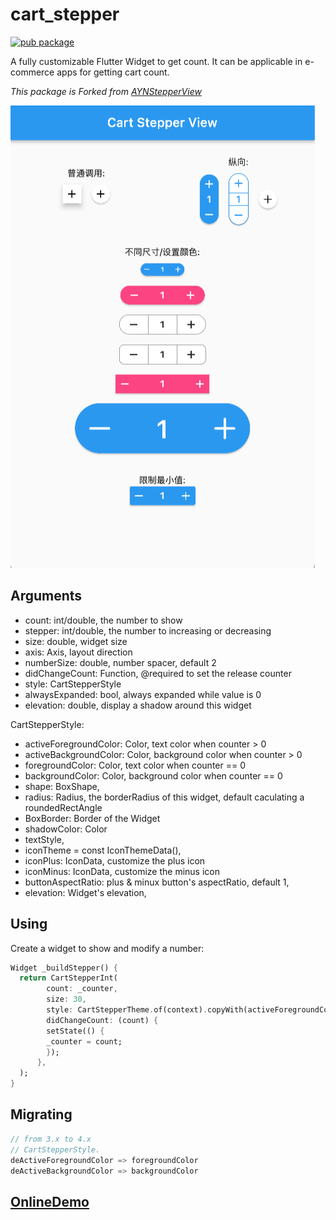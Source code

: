 # cart_stepper
[![pub package](https://img.shields.io/pub/v/cart_stepper.svg)](https://pub.dartlang.org/packages/cart_stepper)


A fully customizable Flutter Widget to get count. It can be applicable in e-commerce apps for getting cart count.

*This package is Forked from [AYNStepperView](https://github.com/AnsarAzees/AYNStepperView)*

![Preview](assets/preview.png)


## Arguments
  - count: int/double, the number to show
  - stepper: int/double, the number to increasing or decreasing
  - size: double, widget size
  - axis: Axis, layout direction
  - numberSize: double, number spacer, default 2
  - didChangeCount: Function, @required to set the release counter
  - style: CartStepperStyle
  - alwaysExpanded: bool, always expanded while value is 0
  - elevation: double, display a shadow around this widget
  
CartStepperStyle:
  - activeForegroundColor: Color, text color when counter > 0
  - activeBackgroundColor: Color, background color when counter > 0
  - foregroundColor: Color, text color when counter == 0
  - backgroundColor: Color, background color when counter == 0
  - shape: BoxShape,
  - radius: Radius, the borderRadius of this widget, default caculating a roundedRectAngle
  - BoxBorder: Border of the Widget
  - shadowColor: Color
  - textStyle,
  - iconTheme = const IconThemeData(),
  - iconPlus: IconData, customize the plus icon
  - iconMinus: IconData, customize the minus icon
  - buttonAspectRatio: plus & minux button's aspectRatio, default 1,
  - elevation: Widget's elevation,

## Using
Create a widget to show and modify a number:
```dart
Widget _buildStepper() {
  return CartStepperInt(
        count: _counter,
        size: 30,
        style: CartStepperTheme.of(context).copyWith(activeForegroundColor: Colors.purple,)
        didChangeCount: (count) {
        setState(() {
        _counter = count;
        });
      },
  );
}

```

## Migrating

```dart
// from 3.x to 4.x
// CartStepperStyle.
deActiveForegroundColor => foregroundColor
deActiveBackgroundColor => backgroundColor

```

## [OnlineDemo](https://www.shirne.com/demo/stepper/)



